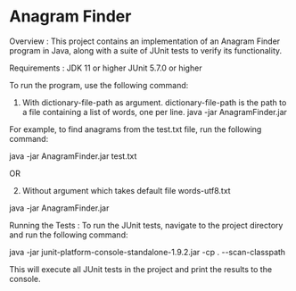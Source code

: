 # Anagram Finder

Overview :
This project contains an implementation of an Anagram Finder program in Java, along with a suite of JUnit tests to verify its functionality.

Requirements :
JDK 11 or higher
JUnit 5.7.0 or higher


To run the program, use the following command:

1. With dictionary-file-path as argument. dictionary-file-path is the path to a file containing a list of words, one per line.
  java -jar AnagramFinder.jar <dictionary-file-path>

  For example, to find anagrams from the test.txt file, run the following command:

  java -jar AnagramFinder.jar test.txt

OR

2. Without argument which takes default file words-utf8.txt

  java -jar AnagramFinder.jar


Running the Tests : 
To run the JUnit tests, navigate to the project directory and run the following command:

java -jar junit-platform-console-standalone-1.9.2.jar -cp . --scan-classpath

This will execute all JUnit tests in the project and print the results to the console.
